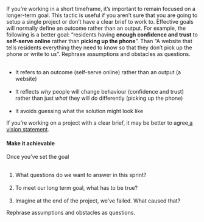 If you’re working in a short timeframe, it’s important to remain focused on a longer-term goal. This tactic is useful if you aren’t sure that you are going to setup a single project or don’t have a clear brief to work to.
Effective goals will normally define an outcome rather than an output. For example, the following is a better goal:
“residents having <b>enough confidence and trust</b> to <b>self-serve online</b> rather than <b>picking up the phone</b>”.
Than
“A website that tells residents everything they need to know so that they don’t pick up the phone or write to us”.
Rephrase assumptions and obstacles as questions.<ul>  <li>It refers to an outcome (self-serve online) rather than an output (a website)</li>  <li>It reflects <i>why </i>people will change behaviour (confidence and trust) rather than just <i>what </i>they will do differently (picking up the phone)</li>  <li>It avoids guessing what the solution might look like</li></ul>If you’re working on a project with a clear brief, it may be better to agree<a href="https://docs.google.com/document/d/1sJ7AEC23vXTMrUNZXCNV9NsiYhhRmG1KDEQWzF5W8nA/edit#heading=h.xk84ndmzzg82"> a vision statement</a>.<h4>Make it achievable</h4>Once you’ve set the goal<ol>  <li>What questions do we want to answer in this sprint?</li>  <li>To meet our long term goal, what has to be true?</li>  <li>Imagine at the end of the project, we’ve failed. What caused that?</li></ol>Rephrase assumptions and obstacles as questions.
